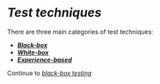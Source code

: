 # *Test techniques*

There are three main categories of test techniques:
* ***[Black-box](/1/4/2/1.Black_Box_Testing.md)***
* ***[White-box](/1/4/2/2.White_Box_Testing.md)***
* ***[Experience-based](/1/4/2/3.Experience_Based_Testing.md)***

Continue to *[black-box testing](/1/4/2/1.Black_Box_Testing.md)*